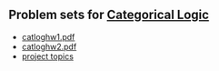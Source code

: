 ## Problem sets for [Categorical Logic](/catlog/)
 
- [catloghw1.pdf](catloghw1.pdf)
- [catloghw2.pdf](catloghw2.pdf)
- [project topics](catlogtopics.pdf)
<!--
- [catloghw3.pdf](catloghw3.pdf)
- [project topics](catlogtopics.pdf)
-->